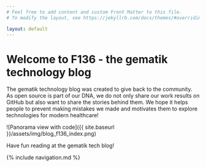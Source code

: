 ```yaml
---
# Feel free to add content and custom Front Matter to this file.
# To modify the layout, see https://jekyllrb.com/docs/themes/#overriding-theme-defaults

layout: default
---
```

# Welcome to F136 - the gematik technology blog
The gematik technology blog was created to give back to the community. As open source is part of our DNA, we do not only share our work results on GitHub but also want to share the stories behind them.
We hope it helps people to prevent making mistakes we made and motivates them to explore technologies for modern healthcare! 

![Panorama view with code]({{ site.baseurl }}/assets/img/blog_f136_index.png)

Have fun reading at the gematik tech blog!

{% include navigation.md %}
